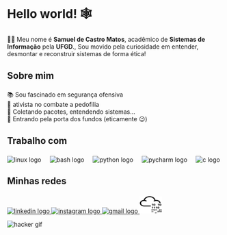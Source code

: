 <h1 align="left">Hello world! 🕸️</h1>

###

<p align="left">
  👨‍💻 Meu nome é <strong>Samuel de Castro Matos</strong>, acadêmico de <strong>Sistemas de Informação</strong> pela <strong>UFGD</strong>.,
  Sou movido pela curiosidade em entender, desmontar e reconstruir sistemas de forma ética!
</p>


###

<h2 align="left">Sobre mim</h2>

###

<p align="left">📚 Sou fascinado em segurança ofensiva<br>🎯 ativista no combate a pedofilia<br>📡 Coletando pacotes, entendendo sistemas...  <br>🚪 Entrando pela porta dos fundos (eticamente 😉)</p>

###

<h2 align="left">Trabalho com</h2>

###

<div align="left">
  <img src="https://skillicons.dev/icons?i=linux" height="40" alt="linux logo"  />
  <img width="12" />
  <img src="https://cdn.jsdelivr.net/gh/devicons/devicon/icons/bash/bash-original.svg" height="40" alt="bash logo"  />
  <img width="12" />
  <img src="https://cdn.jsdelivr.net/gh/devicons/devicon/icons/python/python-original.svg" height="40" alt="python logo"  />
  <img width="12" />
  <img src="https://cdn.jsdelivr.net/gh/devicons/devicon/icons/pycharm/pycharm-original.svg" height="40" alt="pycharm logo"  />
  <img width="12" />
  <img src="https://cdn.jsdelivr.net/gh/devicons/devicon/icons/c/c-original.svg" height="40" alt="c logo"  />
  
</div>

###

<h2 align="left">Minhas redes</h2>

###

<div align="left">
  <a href="https://www.linkedin.com/in/samuel-de-castro-matos/" target="_blank">
    <img src="https://raw.githubusercontent.com/maurodesouza/profile-readme-generator/master/src/assets/icons/social/linkedin/default.svg" width="52" height="40" alt="linkedin logo"  />
  </a>
  <a href="https://www.instagram.com/mucaa_57/" target="_blank">
    <img src="https://raw.githubusercontent.com/maurodesouza/profile-readme-generator/master/src/assets/icons/social/instagram/default.svg" width="52" height="40" alt="instagram logo"  />
  </a>
  <a href="mailto:samueldecastromatos2006@gmail.com" target="_blank">
    <img src="https://raw.githubusercontent.com/maurodesouza/profile-readme-generator/master/src/assets/icons/social/gmail/default.svg" width="52" height="40" alt="gmail logo"  />
  </a>
  <a href="https://tryhackme.com/p/mucaa" target="_blank">
    <img src="https://raw.githubusercontent.com/maurodesouza/profile-readme-generator/master/src/assets/icons/social/tryhackme/default.svg" width="52" height="40" alt="tryhackme logo"  />
  </a>
</div>
<p align="left">
  <img src="https://i.imgflip.com/9zuzm7.gif" width="500" alt="hacker gif" />
</p>

###
